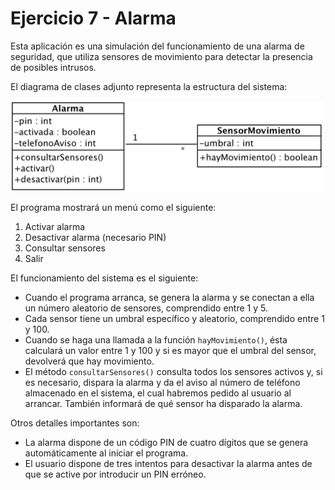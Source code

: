 # Ejercicio 7 - Alarma

Esta aplicación es una simulación del funcionamiento de una alarma de seguridad, que utiliza sensores de movimiento para detectar la presencia de posibles intrusos. 

El diagrama de clases adjunto representa la estructura del sistema:

<img src="alarma.png" width="500" />

El programa mostrará un menú como el siguiente:

1. Activar alarma
2. Desactivar alarma (necesario PIN)
3. Consultar sensores
4. Salir

El funcionamiento del sistema es el siguiente:

- Cuando el programa arranca, se genera la alarma y se conectan a ella un número aleatorio de sensores, comprendido entre 1 y 5.
- Cada sensor tiene un umbral específico y aleatorio, comprendido entre 1 y 100.
- Cuando se haga una llamada a la función `hayMovimiento()`, ésta calculará un valor entre 1 y 100 y si es mayor que el umbral del sensor, devolverá que hay movimiento.
- El método `consultarSensores()` consulta todos los sensores activos y, si es necesario, dispara la alarma y da el aviso al número de teléfono almacenado en el sistema, el cual habremos pedido al usuario al arrancar. También informará de qué sensor ha disparado la alarma.

Otros detalles importantes son:

- La alarma dispone de un código PIN de cuatro dígitos que se genera automáticamente al iniciar el programa.
- El usuario dispone de tres intentos para desactivar la alarma antes de que se active por introducir un PIN erróneo.
